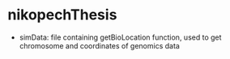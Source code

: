 # nikopechThesis

- simData: file containing getBioLocation function, used to get chromosome and coordinates of genomics data